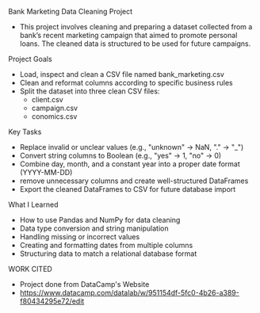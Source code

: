 Bank Marketing Data Cleaning Project
- This project involves cleaning and preparing a dataset collected from a bank’s recent marketing campaign that aimed to promote personal loans. The cleaned data is structured to be used for future campaigns.

Project Goals
- Load, inspect and clean a CSV file named bank_marketing.csv
- Clean and reformat columns according to specific business rules
- Split the dataset into three clean CSV files:
  - client.csv
  - campaign.csv
  - conomics.csv

Key Tasks
- Replace invalid or unclear values (e.g., "unknown" → NaN, "." → "_")
- Convert string columns to Boolean (e.g., "yes" → 1, "no" → 0)
- Combine day, month, and a constant year into a proper date format (YYYY-MM-DD)
- remove unnecessary columns and create well-structured DataFrames
- Export the cleaned DataFrames to CSV for future database import

What I Learned
- How to use Pandas and NumPy for data cleaning
- Data type conversion and string manipulation
- Handling missing or incorrect values
- Creating and formatting dates from multiple columns
- Structuring data to match a relational database format

WORK CITED
- Project done from DataCamp's Website
- https://www.datacamp.com/datalab/w/951154df-5fc0-4b26-a389-f80434295e72/edit
